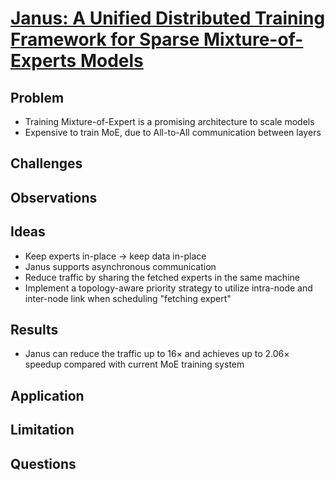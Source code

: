 # [Janus: A Unified Distributed Training Framework for Sparse Mixture-of-Experts Models](https://dl.acm.org/doi/pdf/10.1145/3603269.3604869)
## Problem
- Training Mixture-of-Expert is a promising architecture to scale models
- Expensive to train MoE, due to All-to-All communication between layers

## Challenges

## Observations

## Ideas
- Keep experts in-place -> keep data in-place
- Janus supports asynchronous communication
- Reduce traffic by sharing the fetched experts in the same machine
- Implement a topology-aware priority strategy to utilize intra-node and inter-node link when scheduling "fetching expert"

## Results
- Janus can reduce the traffic up to 16× and achieves up to 2.06× speedup compared with current MoE training system

## Application

## Limitation

## Questions